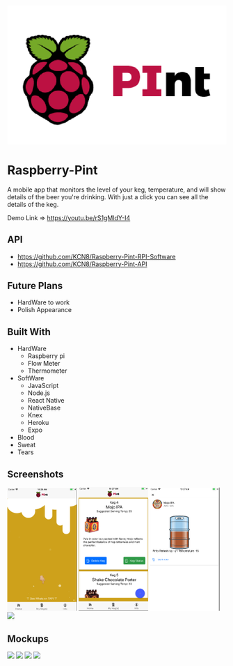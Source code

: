 ![RPInt Logo](assets/logo.png)
# Raspberry-Pint
A mobile app that monitors the level of your keg, temperature, and will show details of the beer you're drinking. With just a click you can see all the details of the keg. 

Demo Link => https://youtu.be/rS1gMldY-I4

## API
- https://github.com/KCN8/Raspberry-Pint-RPI-Software
- https://github.com/KCN8/Raspberry-Pint-API

## Future Plans
- HardWare to work
- Polish Appearance

## Built With
- HardWare
  - Raspberry pi
  - Flow Meter
  - Thermometer
- SoftWare
  - JavaScript
  - Node.js
  - React Native
  - NativeBase
  - Knex
  - Heroku
  - Expo
- Blood
- Sweat
- Tears

## Screenshots
<img src="assets/Home_page.png" width="160"> <img src="assets/Kegs.png" width="160">
<img src="assets/Keg_stats.png" width="160"> <img src="assets/Contact.png" width="160">

## Mockups
<img src="assets/Home.png" width="160"> <img src="assets/Kegs on tap.png" width="160">
<img src="assets/Keg Status.png" width="160"> <img src="assets/Add keg.png" width="160">
